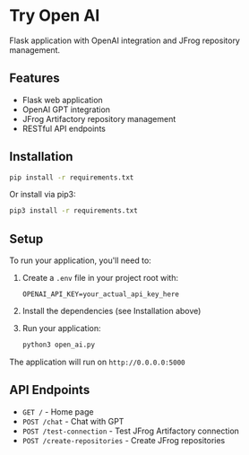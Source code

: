 # Try Open AI

Flask application with OpenAI integration and JFrog repository management.

## Features

- Flask web application
- OpenAI GPT integration
- JFrog Artifactory repository management
- RESTful API endpoints

## Installation

```bash
pip install -r requirements.txt
```

Or install via pip3:

```bash
pip3 install -r requirements.txt
```

## Setup

To run your application, you'll need to:

1. Create a `.env` file in your project root with:

   ```
   OPENAI_API_KEY=your_actual_api_key_here
   ```

2. Install the dependencies (see Installation above)

3. Run your application:

   ```bash
   python3 open_ai.py
   ```

The application will run on `http://0.0.0.0:5000`

## API Endpoints

- `GET /` - Home page
- `POST /chat` - Chat with GPT
- `POST /test-connection` - Test JFrog Artifactory connection
- `POST /create-repositories` - Create JFrog repositories
